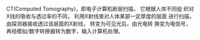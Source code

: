 CT(Computed Tomography)，即电子计算机断层扫描，
它根据人体不同组 织对X线的吸收与透过率的不同，
利用X射线束对人体某部一定厚度的层面 进行扫描，
由探测器接收透过该层面的X射线，
转变为可见光后，由光电转 换变为电信号，再经模拟/数字转换器转为数字，输入计算机处理。

